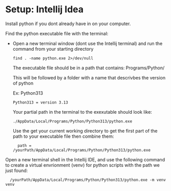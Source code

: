 # Setup: Intellij Idea

Install python if you dont already have in on your computer.

Find the python executable file with the terminal:

- Open a new terminal window (dont use the Intellij terminal) and run the command from your starting directory

      find . -name python.exe 2>/dev/null

  The executable file should be in a path that contains: Programs/Python/

  This will be followed by a folder with a name that descrivbes the version of python

  Ex: Python313

      Python313 = version 3.13

  Your partial path in the terminal to the exexutable should look like:

      ./AppData/Local/Programs/Python/Python313/python.exe

  Use the get your current working directory to get the first part of the path to your executable file then combine them:

        path = /yourPath/AppData/Local/Programs/Python/Python313/python.exe

Open a new terminal shell in the Intellij IDE, and use the following command to create a virtual envrionment (venv) for python scripts with the path we just found:

      /yourPath/AppData/Local/Programs/Python/Python313/python.exe -m venv venv
      


